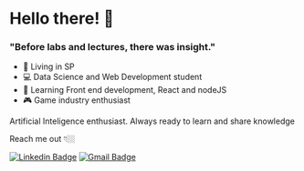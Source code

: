 # Hello there! 👋

### "Before labs and lectures, there was insight." 

- 📍  Living in SP
- 💻 Data Science and Web Development student
- 🌱 Learning Front end development, React and nodeJS
- 🎮 Game industry enthusiast

Artificial Inteligence enthusiast. Always ready to learn and share knowledge

Reach me out 👇🏼

[![Linkedin Badge](https://img.shields.io/badge/-LinkedIn-blue?style=flat-square&logo=Linkedin&logoColor=white&link=https://www.linkedin.com/in/diego-marcelino-41a8601ba/)](https://www.linkedin.com/in/diego-marcelino-41a8601ba/)  [![Gmail Badge](https://img.shields.io/badge/-dmarczoo@gmail.com-6633cc?style=flat-square&logo=Gmail&logoColor=white&link=mailto:dmarczoo@gmail.com)](mailto:dmarczoo@gmail.com)
